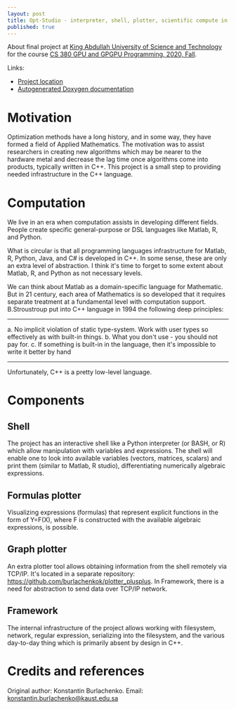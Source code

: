 ```yaml
---
layout: post
title: Opt-Studio - interpreter, shell, plotter, scientific compute in one box
published: true
---
```

About final project at [King Abdullah University of Science and Technology](https://cemse.kaust.edu.sa/) for the course
[CS 380 GPU and GPGPU Programming, 2020, Fall](https://faculty.kaust.edu.sa/sites/markushadwiger/Pages/CS380.aspx). 

Links:
* [Project location](https://bitbucket.org/konstantin_burlachenko/opt_studio/)
* [Autogenerated Doxygen documentation](https://bitbucket.org/konstantin_burlachenko/opt_studio/src/master/docs/optimization_studio.chm)

# Motivation 

Optimization methods have a long history, and in some way, they have formed a field of Applied Mathematics. The motivation was to assist researchers in creating new algorithms which may be nearer to the hardware metal and decrease the lag time once algorithms come into products, typically written in C++. This project is a small step to providing needed infrastructure in the C++ language.

# Computation
We live in an era when computation assists in developing different fields. People create specific general-purpose or DSL languages like Matlab, R, and Python.

What is circular is that all programming languages infrastructure for Matlab, R, Python, Java, and C# is developed in C++. In some sense, these are only an extra level of abstraction. I think it's time to forget to some extent about Matlab, R, and Python as not necessary levels.

We can think about Matlab as a domain-specific language for Mathematic. But in 21 century, each area of Mathematics is so developed that it requires separate treatment at a fundamental level with computation support. B.Stroustroup put into C++ language in 1994 the following deep principles:

----

a. No implicit violation of static type-system. Work with user types so effectively as with built-in things.
b. What you don't use - you should not pay for.
c. If something is built-in in the language, then it's impossible to write it better by hand

----

Unfortunately, C++ is a pretty low-level language.

# Components

## Shell
The project has an interactive shell like a Python interpreter (or BASH, or R) which allow manipulation with variables and expressions. The shell will enable one to look into available variables (vectors, matrices, scalars) and print them (similar to Matlab, R studio), differentiating numerically algebraic expressions.

## Formulas plotter
Visualizing expressions (formulas) that represent explicit functions in the form of Y=F(X), where F is constructed with the available algebraic expressions, is possible.

## Graph plotter
An extra plotter tool allows obtaining information from the shell remotely via TCP/IP. It's located in a separate repository: https://github.com/burlachenkok/plotter_plusplus.
In Framework, there is a need for abstraction to send data over TCP/IP network.

## Framework

The internal infrastructure of the project allows working with filesystem, network, regular expression, serializing into the filesystem, and the various day-to-day thing which is primarily absent by design in C++.

# Credits and references
Original author: Konstantin Burlachenko. Email: konstantin.burlachenko@kaust.edu.sa
